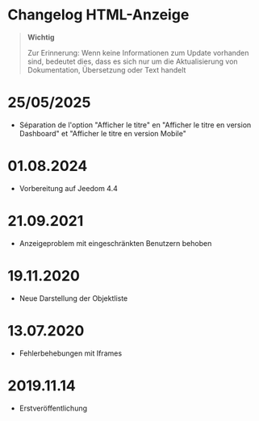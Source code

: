 # Changelog HTML-Anzeige

>**Wichtig**
>
>Zur Erinnerung: Wenn keine Informationen zum Update vorhanden sind, bedeutet dies, dass es sich nur um die Aktualisierung von Dokumentation, Übersetzung oder Text handelt

# 25/05/2025

- Séparation de l'option "Afficher le titre" en "Afficher le titre en version Dashboard" et "Afficher le titre en version Mobile"

# 01.08.2024

- Vorbereitung auf Jeedom 4.4

# 21.09.2021

- Anzeigeproblem mit eingeschränkten Benutzern behoben

# 19.11.2020

- Neue Darstellung der Objektliste

# 13.07.2020

- Fehlerbehebungen mit Iframes

# 2019.11.14

- Erstveröffentlichung
